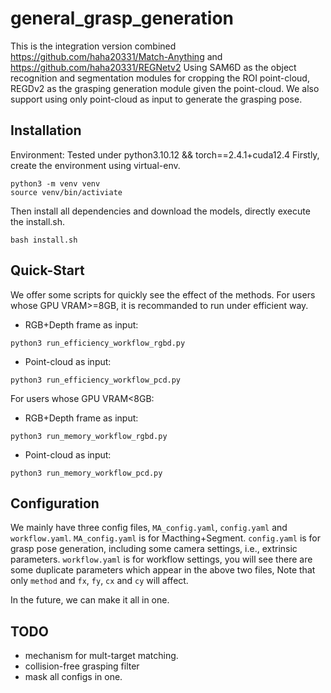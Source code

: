 # general_grasp_generation
This is the integration version combined https://github.com/haha20331/Match-Anything and https://github.com/haha20331/REGNetv2
Using SAM6D as the object recognition and segmentation modules for cropping the ROI point-cloud, REGDv2 as the grasping generation module given the point-cloud.
We also support using only point-cloud as input to generate the grasping pose.

## Installation
Environment: Tested under python3.10.12 && torch==2.4.1+cuda12.4
Firstly, create the environment using virtual-env.
```
python3 -m venv venv
source venv/bin/activiate
```
Then install all dependencies and download the models, directly execute the install.sh.
```
bash install.sh
```

## Quick-Start
We offer some scripts for quickly see the effect of the methods.
For users whose GPU VRAM>=8GB, it is recommanded to run under efficient way.
- RGB+Depth frame as input:
```
python3 run_efficiency_workflow_rgbd.py
```
- Point-cloud as input:
```
python3 run_efficiency_workflow_pcd.py
```

For users whose GPU VRAM<8GB:
- RGB+Depth frame as input:
```
python3 run_memory_workflow_rgbd.py
```
- Point-cloud as input:
```
python3 run_memory_workflow_pcd.py
```

## Configuration
We mainly have three config files, `MA_config.yaml`, `config.yaml` and `workflow.yaml`. 
`MA_config.yaml` is for Macthing+Segment.
`config.yaml` is for grasp pose generation, including some camera settings, i.e., extrinsic parameters.
`workflow.yaml` is for workflow settings, you will see there are some duplicate parameters which appear in the above two files, Note that only `method` and `fx`, `fy`, `cx` and `cy` will affect.

In the future, we can make it all in one.


## TODO
- mechanism for mult-target matching.
- collision-free grasping filter
- mask all configs in one.
